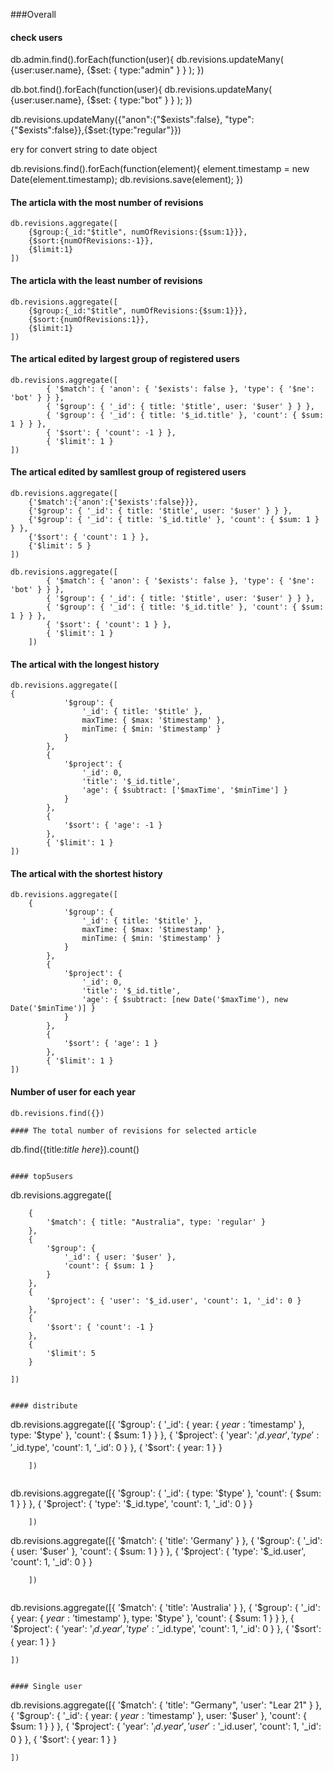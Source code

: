 ###Overall

#### check users

db.admin.find().forEach(function(user){
    db.revisions.updateMany(
            {user:user.name},
            {$set:
                {
                    type:"admin"
                }
            }
        );
})

db.bot.find().forEach(function(user){
    db.revisions.updateMany(
            {user:user.name},
            {$set:
                {
                    type:"bot"
                }
            }
        );
})

db.revisions.updateMany({"anon":{"$exists":false}, "type":{"$exists":false}},{$set:{type:"regular"}})

ery for convert string to date object

db.revisions.find().forEach(function(element){
  element.timestamp = new Date(element.timestamp);
  db.revisions.save(element);
})

#### The articla with the most number of revisions
```
db.revisions.aggregate([
    {$group:{_id:"$title", numOfRevisions:{$sum:1}}},
    {$sort:{numOfRevisions:-1}},
    {$limit:1}
])
```

#### The articla with the least number of revisions
```
db.revisions.aggregate([
    {$group:{_id:"$title", numOfRevisions:{$sum:1}}},
    {$sort:{numOfRevisions:1}},
    {$limit:1}
])
```

#### The artical edited by largest group of registered users

```
db.revisions.aggregate([
        { '$match': { 'anon': { '$exists': false }, 'type': { '$ne': 'bot' } } },
        { '$group': { '_id': { title: '$title', user: '$user' } } },
        { '$group': { '_id': { title: '$_id.title' }, 'count': { $sum: 1 } } },
        { '$sort': { 'count': -1 } },
        { '$limit': 1 }
])
```

#### The artical edited by samllest group of registered users

```
db.revisions.aggregate([
    {'$match':{'anon':{'$exists':false}}},
    {'$group': { '_id': { title: '$title', user: '$user' } } },
    {'$group': { '_id': { title: '$_id.title' }, 'count': { $sum: 1 } } },
    {'$sort': { 'count': 1 } },
    {'$limit': 5 }
])

db.revisions.aggregate([
        { '$match': { 'anon': { '$exists': false }, 'type': { '$ne': 'bot' } } },
        { '$group': { '_id': { title: '$title', user: '$user' } } },
        { '$group': { '_id': { title: '$_id.title' }, 'count': { $sum: 1 } } },
        { '$sort': { 'count': 1 } },
        { '$limit': 1 }
    ])
```

#### The artical with the longest history

```
db.revisions.aggregate([
{
            '$group': {
                '_id': { title: '$title' },
                maxTime: { $max: '$timestamp' },
                minTime: { $min: '$timestamp' }
            }
        },
        {
            '$project': {
                '_id': 0,
                'title': '$_id.title',
                'age': { $subtract: ['$maxTime', '$minTime'] }
            }
        },
        {
            '$sort': { 'age': -1 }
        },
        { '$limit': 1 }
])
```

#### The artical with the shortest history

```
db.revisions.aggregate([
    {
            '$group': {
                '_id': { title: '$title' },
                maxTime: { $max: '$timestamp' },
                minTime: { $min: '$timestamp' }
            }
        },
        {
            '$project': {
                '_id': 0,
                'title': '$_id.title',
                'age': { $subtract: [new Date('$maxTime'), new Date('$minTime')] }
            }
        },
        {
            '$sort': { 'age': 1 }
        },
        { '$limit': 1 }
])
```

#### Number of user for each year

```
db.revisions.find({})

#### The total number of revisions for selected article

```
db.find({title:*title here*}).count()
```

#### top5users

```
db.revisions.aggregate([

        {
            '$match': { title: "Australia", type: 'regular' }
        },
        {
            '$group': {
                '_id': { user: '$user' },
                'count': { $sum: 1 }
            }
        },
        {
            '$project': { 'user': '$_id.user', 'count': 1, '_id': 0 }
        },
        {
            '$sort': { 'count': -1 }
        },
        {
            '$limit': 5
        }

    ])
```

#### distribute

```
db.revisions.aggregate([{
                '$group': {
                    '_id': { year: { $year: '$timestamp' }, type: '$type' },
                    'count': { $sum: 1 }
                }
            },
            {
                '$project': { 'year': '$_id.year', 'type': '$_id.type', 'count': 1, '_id': 0 }
            },
            {
                '$sort': { year: 1 }
            }

        ])
```

```
db.revisions.aggregate([{
                '$group': {
                    '_id': { type: '$type' },
                    'count': { $sum: 1 }
                }
            },
            {
                '$project': { 'type': '$_id.type', 'count': 1, '_id': 0 }
            }

        ])

db.revisions.aggregate([{
            '$match': { 'title': 'Germany' }
        },
        {
            '$group': {
                '_id': { user: '$user' },
                'count': { $sum: 1 }
            }
        },
        {
            '$project': { 'type': '$_id.user', 'count': 1, '_id': 0 }
        }

        ])
```

```
db.revisions.aggregate([{
            '$match': {
                'title': 'Australia'
            }
        },
        {
            '$group': {
                '_id': { year: { $year: '$timestamp' }, type: '$type' },
                'count': { $sum: 1 }
            }
        },
        {
            '$project': { 'year': '$_id.year', 'type': '$_id.type', 'count': 1, '_id': 0 }
        },
        {
            '$sort': { year: 1 }
        }

    ])
```

#### Single user
```
db.revisions.aggregate([{
            '$match': {
                'title': "Germany",
                'user': "Lear 21"
            }
        },
        {
            '$group': {
                '_id': { year: { $year: '$timestamp' }, user: '$user' },
                'count': { $sum: 1 }
            }
        },
        {
            '$project': { 'year': '$_id.year', 'user': '$_id.user', 'count': 1, '_id': 0 }
        },
        {
            '$sort': { year: 1 }
        }

    ])
```